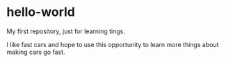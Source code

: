 # hello-world
My first repository, just for learning tings.

I like fast cars and hope to use this opportunity to learn more things about making cars go fast.
